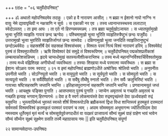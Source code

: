 +++
title = "०६ चतुर्वेदोपनिषत्"

+++
ॐ अथातो महोपनिषदमेव तदाहुः । एको ह वै नारायण आसीत् । न ब्रह्मा न ईशानो नापो नाग्निः न वायुः नेमे द्यावापृथिवी न नक्षत्राणि न सूर्यः । स एकाकी नर एव । तस्य ध्यानान्तस्स्थस्य ललाटात् स्वेदोऽपतत् । ता इमा आपः । ता एते नो हिरण्यमयमन्नम् । तत्र ब्रह्मा चतुर्मुखोऽजायत । स ध्यातपूर्वामुखो भूत्वा भूरिति व्याहृतिः गायत्रं छन्द ऋग्वेदः । पश्चिमामुखो भूत्वा भूरिति व्याहृतिस्त्रैष्टुभं छन्दः यजुर्वेदः । उत्तरामुखो भूत्वा भुवरिति व्याहृतिर्जागतं छन्दः सामवेदः । दक्षिणामुखो भूत्वा जनदिति व्याहृतिरानुष्टुभं छन्दोऽथर्ववेदः ॥ 
सहस्रशीर्षे देवं सहस्राक्षं विश्वसंभवम् । 
विश्वतः परमं नित्यं विश्वं नारायणं हरिम् ॥ विश्वमेवेदं पुरुषं तं विश्वमुपजीवति । 
ऋषि विश्वेश्वरं देवं समुद्रे तं विश्वरूपिणम् ॥ 
चतुर्वेदोपनिषत् 
पद्मकोशप्रतीकाशं लम्बत्याकोशसन्निभम् । हृदये चाप्यधोमुखं सतस्यत्यैशीत्कराभिश्च ॥ तस्य मध्ये महानग्निर्विश्वार्चिर्विश्वतोमुखः । तस्य मध्ये वह्निशिखा अणीयोर्ध्वा व्यवस्थिता ॥ तस्याः शिखाया मध्ये परमात्मा व्यवस्थितः । 
स ब्रह्मा स ईशानः सोऽक्षरः परमः स्वराट् ॥ 
२१ 
य इमां महोपनिषदं ब्राह्मणोऽधीते अश्रोत्रियः श्रोलियो भवति । अनुपनीतः उपनीतो भवति । सोऽग्निपूतो भवति । स वायुपूतो भवति । स सूर्यपूतो भवति । स सोमपूतो भवति । स सत्यपूतो भवति । स सर्वैर्देवैर्ज्ञातो भवति । स सर्वेषु तीर्थेषु स्नातो भवति । तेन सर्वैः क्रतुभिरिष्टं भवति । गायत्र्याः षष्टिसहस्राणि जप्तानि भवन्ति । इतिहासपुराणानां सहस्राणि जप्तानि भवन्ति । प्रणवानामयुतं जप्तं भवति । आचक्षुषः पङ्क्ति पुनाति । आसप्तमात् पुरुषं पुनाति । जाप्येन अमृतत्त्वं च गच्छति अमृतत्वं च गच्छति इत्याह भगवान् हिरण्यगर्भः ॥ 
देवा ह वै स्वर्ग लोकमायंस्ते देवा रुद्रमपृच्छंस्ते देवा ऊर्ध्ववाहवो रुद्रं स्तुवन्ति । भूस्त्वादिर्मध्यं भुवस्तं स्वस्ते शीर्षं विश्वरूपोऽसि ब्रह्मैकस्त्वं द्विधा विधा शान्तिस्त्वं हुतमहुतं दत्तमदत्तं सर्वमसर्व विश्वमविश्वं कृतमकृतं परमपरं परायणं च त्वम् । अपाम सोमममृता अभूमागन्म ज्योतिरविदाम देवा नमस्याम धूर्तेरमृतं मृतं मर्त्यं च सोमसूर्यपूर्वजगदधीतं वा यदक्षरं प्राजापत्यं सौम्यं सूक्ष्मं ग्राहं ग्राहेण भावं भावेन सौम्यं सौम्येन सूक्ष्मं सूक्ष्मेण ग्रसति तस्मै महाग्रासाय नमः || 
इति चतुर्वेदोपनिषत् संपूर्णा 
 
२२ 
सामान्यवेदान्त-उपनिषदः 